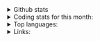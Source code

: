 
<details>
  <summary>Github stats</summary>
  <p align="center">
    <img src="https://github-readme-stats.vercel.app/api?username=terminaldweller&show_icons=true&theme=blue-green"/>
  </p>
</details>
<details>
  <summary>Coding stats for this month:</summary></br>
  <p align="center">
    <!-- <img src="https://wakatime.com/share/@939a2c82-4342-452e-909a-61f1ee5e0b32/701c4356-5bca-42db-b683-926c1f1f5537.svg" height="400"/> -->
    <img src="https://github-readme-stats.vercel.app/api/wakatime?username=terminaldweller?theme=blue-green" height="400"/>
  </p>
</details>
<details>
<summary>Top languages:</summary></br>
  <p align="center">
    <img src="https://github-readme-stats.vercel.app/api/top-langs/?username=terminaldweller&hide=html" height="400"/>
  </p>
</details>
<details>
  <summary>Links:</summary></br>
  <p align="left">
    <ul>
      <li>Stackoverflow developer story</li>
      <li>Linkedin</li>
      <li>Linkedin</li>
    </ul>
  </p>
</details>
